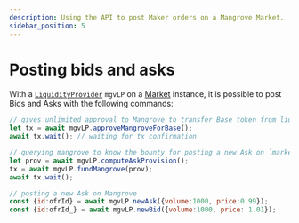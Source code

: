 ```yaml
---
description: Using the API to post Maker orders on a Mangrove Market.
sidebar_position: 5
---
```


# Posting bids and asks

With a [`LiquidityProvider`](../technical-references/api-overview.md#liquidityprovider) `mgvLP` on a [Market](../technical-references/api-overview.md#market) instance, it is possible to post Bids and Asks with the following commands:

```javascript
// gives unlimited approval to Mangrove to transfer Base token from liquidity provider's logic/EOA
let tx = await mgvLP.approveMangroveForBase();
await tx.wait(); // waiting for tx confirmation

// querying mangrove to know the bounty for posting a new Ask on `market`
let prov = await mgvLP.computeAskProvision();
tx = await mgvLP.fundMangrove(prov);
await tx.wait();

// posting a new Ask on Mangrove
const {id:ofrId} = await mgvLP.newAsk({volume:1000, price:0.99});
const {id:ofrId_} = await mgvLP.newBid({volume:1000, price: 1.01});
```
